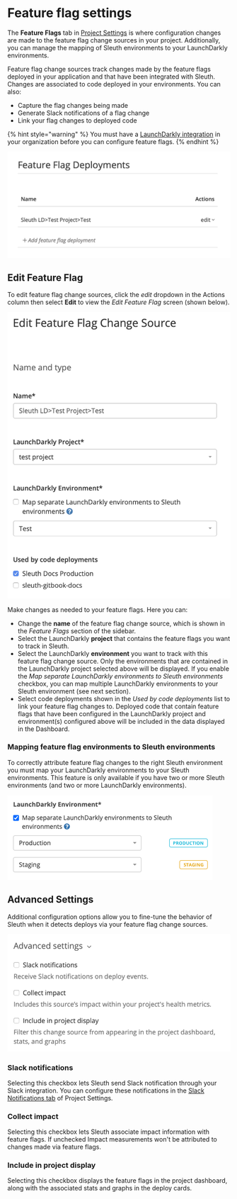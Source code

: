 # Feature flag settings

The **Feature Flags** tab in [Project Settings](./) is where configuration changes are made to the feature flag change sources in your project. Additionally, you can manage the mapping of Sleuth environments to your LaunchDarkly environments. 

Feature flag change sources track changes made by the feature flags deployed in your application and that have been integrated with Sleuth. Changes are associated to code deployed in your environments. You can also: 

* Capture the flag changes being made
* Generate Slack notifications of a flag change
* Link your flag changes to deployed code

{% hint style="warning" %}
You must have a [LaunchDarkly integration](../../integrations-1/feature-flags/launchdarkly.md) in your organization before you can configure feature flags.
{% endhint %}

![](../../.gitbook/assets/feature-flags.png)

## Edit Feature Flag

To edit feature flag change sources, click the _edit_ dropdown in the Actions column then select **Edit** to view the _Edit Feature Flag_ screen \(shown below\).

![](../../.gitbook/assets/feature-flag-change-source.png)   
  
Make changes as needed to your feature flags. Here you can: 

* Change the **name** of the feature flag change source, which is shown in the _Feature Flags_ section of the sidebar. 
* Select the LaunchDarkly **project** that contains the feature flags you want to track in Sleuth. 
* Select the LaunchDarkly **environment** you want to track with this feature flag change source. Only the environments that are contained in the LaunchDarkly project selected above will be displayed. If you enable the _Map separate LaunchDarkly environments to Sleuth environments_ checkbox, you can map multiple LaunchDarkly environments to your Sleuth environment \(see next section\). 
* Select code deployments shown in the _Used by code deployments_ list to link your feature flag changes to. Deployed code that contain feature flags that have been configured in the LaunchDarkly project and environment\(s\) configured above will be included in the data displayed in the Dashboard. 

### Mapping feature flag environments to Sleuth environments

To correctly attribute feature flag changes to the right Sleuth environment you must map your LaunchDarkly environments to your Sleuth environments. This feature is only available if you have two or more Sleuth environments \(and two or more LaunchDarkly environments\).

![](../../.gitbook/assets/edit-feature-flag-deployment-sleuth-2021-01-31-16-34-49.png)

## Advanced Settings

Additional configuration options allow you to fine-tune the behavior of Sleuth when it detects deploys via your feature flag change sources. 

![](../../.gitbook/assets/advanced-settings-feature-flags.png)

### Slack notifications

Selecting this checkbox lets Sleuth send Slack notification through your Slack integration. You can configure these notifications in the [Slack Notifications tab](slack-notifications.md) of Project Settings. 

### Collect impact

Selecting this checkbox lets Sleuth associate impact information with feature flags. If unchecked Impact measurements won't be attributed to changes made via feature flags.

### Include in project display

Selecting this checkbox displays the feature flags in the project dashboard, along with the associated stats and graphs in the deploy cards. 



